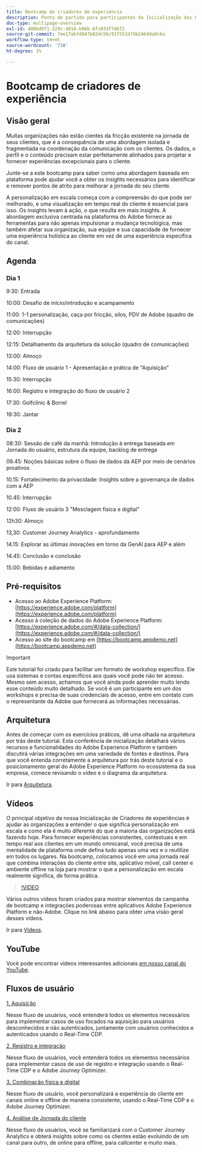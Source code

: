 ```yaml
---
title: Bootcamp de criadores de experiência
description: Ponto de partida para participantes da Inicialização dos Criadores de experiências
doc-type: multipage-overview
exl-id: 400bd9f1-229c-4016-b06b-8fc033f7dbf2
source-git-commit: 7ee17ab7d847b82dc56c91f552d79b24649a8c6a
workflow-type: tm+mt
source-wordcount: '718'
ht-degree: 1%

---
```


# Bootcamp de criadores de experiência

## Visão geral

Muitas organizações não estão cientes da fricção existente na jornada de seus clientes, que é a consequência de uma abordagem isolada e fragmentada na coordenação da comunicação com os clientes. Os dados, o perfil e o conteúdo precisam estar perfeitamente alinhados para projetar e fornecer experiências excepcionais para o cliente.

Junte-se a este bootcamp para saber como uma abordagem baseada em plataforma pode ajudar você a obter os insights necessários para identificar e remover pontos de atrito para melhorar a jornada do seu cliente.

A personalização em escala começa com a compreensão do que pode ser melhorado, e uma visualização em tempo real do cliente é essencial para isso. Os insights levam à ação, o que resulta em mais insights. A abordagem exclusiva centrada na plataforma do Adobe fornece as ferramentas para não apenas impulsionar a mudança tecnológica, mas também afetar sua organização, sua equipe e sua capacidade de fornecer uma experiência holística ao cliente em vez de uma experiência específica do canal.

## Agenda

### Dia 1


9:30: Entrada

10:00: Desafio de início/introdução e acampamento

11:00: 1-1 personalização, caça por fricção, silos, PDV de Adobe (quadro de comunicações)

12:00: Interrupção

12:15: Detalhamento da arquitetura da solução (quadro de comunicações)

13:00: Almoço

14:00: Fluxo de usuário 1 - Apresentação e prática de &quot;Aquisição&quot;

15:30: Interrupção

16:00: Registro e integração do fluxo de usuário 2

17:30: Golfclinic &amp; Borrel

19:30: Jantar

### Dia 2

08:30: Sessão de café da manhã: Introdução à entrega baseada em Jornada do usuário, estrutura da equipe, backlog de entrega

09.45: Noções básicas sobre o fluxo de dados da AEP por meio de cenários proativos

10.15: Fortalecimento da privacidade: Insights sobre a governança de dados com a AEP

10.45: Interrupção

12:00: Fluxo de usuário 3 &quot;Mesclagem física e digital&quot;

12h30: Almoço

13,30: Customer Journey Analytics - aprofundamento

14.15: Explorar as últimas inovações em torno da GenAI para AEP e além

14.45: Conclusão e conclusão

15:00: Bebidas e adiamento


## Pré-requisitos

- Acesso ao Adobe Experience Platform: [https://experience.adobe.com/platform](https://experience.adobe.com/platform)
- Acesso à coleção de dados do Adobe Experience Platform: [https://experience.adobe.com/#/data-collection/](https://experience.adobe.com/#/data-collection/)
- Acesso ao site do bootcamp em [https://bootcamp.aepdemo.net](https://bootcamp.aepdemo.net)

>[!IMPORTANT]
>
>Este tutorial foi criado para facilitar um formato de workshop específico. Ele usa sistemas e contas específicos aos quais você pode não ter acesso. Mesmo sem acesso, achamos que você ainda pode aprender muito lendo esse conteúdo muito detalhado. Se você é um participante em um dos workshops e precisa de suas credenciais de acesso, entre em contato com o representante da Adobe que fornecerá as informações necessárias.

## Arquitetura

Antes de começar com os exercícios práticos, dê uma olhada na arquitetura por trás deste tutorial. Esta conferência de inicialização detalhará vários recursos e funcionalidades do Adobe Experience Platform e também discutirá várias integrações em uma variedade de fontes e destinos. Para que você entenda corretamente a arquitetura por trás deste tutorial e o posicionamento geral do Adobe Experience Platform no ecossistema da sua empresa, comece revisando o vídeo e o diagrama da arquitetura.

Ir para [Arquitetura](https://experienceleague.adobe.com/docs/platform-learn/comprehensive-technical-tutorial-v22/architecture.html?lang=en).

## Vídeos

O principal objetivo da nossa Inicialização de Criadores de experiências é ajudar as organizações a entender o que significa personalização em escala e como ela é muito diferente do que a maioria das organizações está fazendo hoje. Para fornecer experiências consistentes, contextuais e em tempo real aos clientes em um mundo omnicanal, você precisa de uma mentalidade de plataforma onde defina tudo apenas uma vez e o reutilize em todos os lugares. Na bootcamp, colocamos você em uma jornada real que combina interações do cliente entre site, aplicativo móvel, call center e ambiente offline na loja para mostrar o que a personalização em escala realmente significa, de forma prática.

>[!VIDEO](https://video.tv.adobe.com/v/345446?quality=12&enable=on)

Vários outros vídeos foram criados para mostrar elementos da campanha de bootcamp e integrações poderosas entre aplicativos Adobe Experience Platform e não-Adobe. Clique no link abaixo para obter uma visão geral desses vídeos.

Ir para [Vídeos](https://experienceleague.adobe.com/docs/platform-learn/comprehensive-technical-tutorial-v22/videos.html?lang=en).

## YouTube

Você pode encontrar vídeos interessantes adicionais [em nosso canal do YouTube](https://www.youtube.com/channel/UCUKG2dkZ9pYuZUPebQ21jUw).

## Fluxos de usuário

[1. Aquisição ](./uc/uc1/uc1.md)

Nesse fluxo de usuários, você entenderá todos os elementos necessários para implementar casos de uso focados na aquisição para usuários desconhecidos e não autenticados, juntamente com usuários conhecidos e autenticados usando o Real-Time CDP.

[2. Registro e integração](./uc/uc2/uc2.md)

Nesse fluxo de usuários, você entenderá todos os elementos necessários para implementar casos de uso de registro e integração usando o Real-Time CDP e o Adobe Journey Optimizer.

[3. Combinação física e digital](./uc/uc3/uc3.md)

Nesse fluxo de usuário, você personalizará a experiência do cliente em canais online e offline de maneira consistente, usando o Real-Time CDP e o Adobe Journey Optimizer.

[4. Análise de Jornada do cliente](./uc/uc4/uc4.md)

Nesse fluxo de usuários, você se familiarizará com o Customer Journey Analytics e obterá insights sobre como os clientes estão evoluindo de um canal para outro, de online para offline, para callcenter e muito mais.
